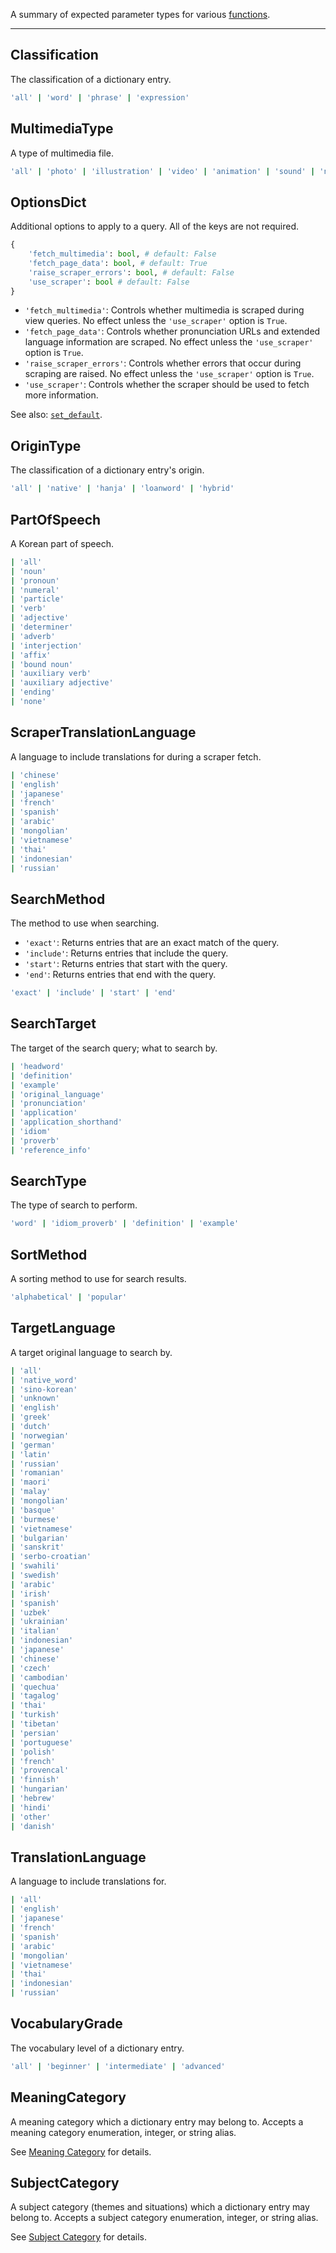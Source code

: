 A summary of expected parameter types for various [functions](functions.md).

---

## Classification

The classification of a dictionary entry.
```bash
'all' | 'word' | 'phrase' | 'expression'
```

## MultimediaType

A type of multimedia file.
```bash
'all' | 'photo' | 'illustration' | 'video' | 'animation' | 'sound' | 'none'
```

## OptionsDict

Additional options to apply to a query. All of the keys are not required.
```python
{
    'fetch_multimedia': bool, # default: False
    'fetch_page_data': bool, # default: True
    'raise_scraper_errors': bool, # default: False
    'use_scraper': bool # default: False
}
```

- `'fetch_multimedia'`: Controls whether multimedia is scraped during view queries. No effect unless the `'use_scraper'` option is `True`.
- `'fetch_page_data'`: Controls whether pronunciation URLs and extended language information are scraped. No effect unless the `'use_scraper'` option is `True`.
- `'raise_scraper_errors'`: Controls whether errors that occur during scraping are raised. No effect unless the `'use_scraper'` option is `True`.
- `'use_scraper'`: Controls whether the scraper should be used to fetch more information.

See also: [`set_default`](functions.md#set_default).

## OriginType

The classification of a dictionary entry's origin.
```bash
'all' | 'native' | 'hanja' | 'loanword' | 'hybrid'
```

## PartOfSpeech

A Korean part of speech.
```bash
| 'all'
| 'noun'
| 'pronoun'
| 'numeral'
| 'particle'
| 'verb'
| 'adjective'
| 'determiner'
| 'adverb'
| 'interjection'
| 'affix'
| 'bound noun'
| 'auxiliary verb'
| 'auxiliary adjective'
| 'ending'
| 'none'
```

## ScraperTranslationLanguage

A language to include translations for during a scraper fetch.
```bash
| 'chinese'
| 'english'
| 'japanese'
| 'french'
| 'spanish'
| 'arabic'
| 'mongolian'
| 'vietnamese'
| 'thai'
| 'indonesian'
| 'russian'
```

## SearchMethod

The method to use when searching.

- `'exact'`: Returns entries that are an exact match of the query.
- `'include'`: Returns entries that include the query.
- `'start'`: Returns entries that start with the query.
- `'end'`: Returns entries that end with the query.

```bash
'exact' | 'include' | 'start' | 'end'
```

## SearchTarget

The target of the search query; what to search by.
```bash
| 'headword'
| 'definition'
| 'example'
| 'original_language'
| 'pronunciation'
| 'application'
| 'application_shorthand'
| 'idiom'
| 'proverb'
| 'reference_info'
```

## SearchType

The type of search to perform.
```bash
'word' | 'idiom_proverb' | 'definition' | 'example'
```

## SortMethod

A sorting method to use for search results.
```bash
'alphabetical' | 'popular'
```

## TargetLanguage

A target original language to search by.
```bash
| 'all'
| 'native_word'
| 'sino-korean'
| 'unknown'
| 'english'
| 'greek'
| 'dutch'
| 'norwegian'
| 'german'
| 'latin'
| 'russian'
| 'romanian'
| 'maori'
| 'malay'
| 'mongolian'
| 'basque'
| 'burmese'
| 'vietnamese'
| 'bulgarian'
| 'sanskrit'
| 'serbo-croatian'
| 'swahili'
| 'swedish'
| 'arabic'
| 'irish'
| 'spanish'
| 'uzbek'
| 'ukrainian'
| 'italian'
| 'indonesian'
| 'japanese'
| 'chinese'
| 'czech'
| 'cambodian'
| 'quechua'
| 'tagalog'
| 'thai'
| 'turkish'
| 'tibetan'
| 'persian'
| 'portuguese'
| 'polish'
| 'french'
| 'provencal'
| 'finnish'
| 'hungarian'
| 'hebrew'
| 'hindi'
| 'other'
| 'danish'
```

## TranslationLanguage

A language to include translations for.
```bash
| 'all'
| 'english'
| 'japanese'
| 'french'
| 'spanish'
| 'arabic'
| 'mongolian'
| 'vietnamese'
| 'thai'
| 'indonesian'
| 'russian'
```

## VocabularyGrade

The vocabulary level of a dictionary entry.
```bash
'all' | 'beginner' | 'intermediate' | 'advanced'
```

## MeaningCategory

A meaning category which a dictionary entry may belong to.
Accepts a meaning category enumeration, integer, or string alias.  

See [Meaning Category](meaning_category.md) for details.

## SubjectCategory

A subject category (themes and situations) which a dictionary entry may belong to.
Accepts a subject category enumeration, integer, or string alias.  

See [Subject Category](subject_category.md) for details.

